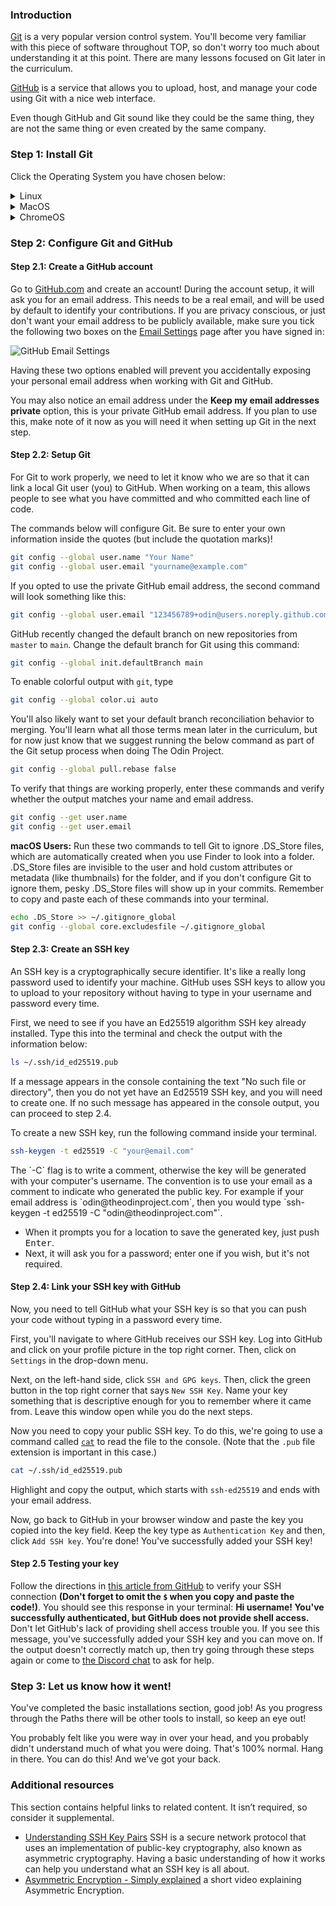 <!-- markdownlint-disable MD024 MD043 -->

### Introduction

[Git](https://git-scm.com/) is a very popular version control system. You'll become very familiar with this piece of software throughout TOP, so don't worry too much about understanding it at this point. There are many lessons focused on Git later in the curriculum.

[GitHub](https://github.com/) is a service that allows you to upload, host, and manage your code using Git with a nice web interface.

Even though GitHub and Git sound like they could be the same thing, they are not the same thing or even created by the same company.

### Step 1: Install Git

Click the Operating System you have chosen below:

<details markdown="block">
<summary class="dropDown-header">Linux
</summary>

#### Step 1.1: Update the system

Run these commands in the terminal to update the Linux system:

```bash
sudo apt update
sudo apt upgrade
```

#### Step 1.2: Install Git

You likely have `git` installed already, but to make sure that we have the most up to date version of git, run the following commands:

```bash
sudo add-apt-repository ppa:git-core/ppa
sudo apt update
sudo apt install git
```

#### Step 1.3: Verify version

Make sure your Git version is **at least** 2.28 by running this command:

```bash
git --version
```

If the version number is less than 2.28, follow the instructions again.

</details>

<details markdown="block">
<summary class="dropDown-header">MacOS
</summary>

#### Step 1.0: Install Homebrew

First, you'll need to install Homebrew.  Make sure you have checked the requirements [here](https://docs.brew.sh/Installation#macos-requirements). Once you meet the requirements, copy and paste the following into your terminal:

```bash
/bin/bash -c "$(curl -fsSL https://raw.githubusercontent.com/Homebrew/install/HEAD/install.sh)"
```

<div class="lesson-note lesson-note--warning" markdown=1>
On an Apple Silicon Mac you will have an extra step to take.
If you look at the terminal output after installing Homebrew, you will see "Installation Successful!". Further down in the terminal there will be a section called "Next steps".
Reading the terminal may seem a bit intimidating, but this is a great chance to overcome those feelings. Follow the next steps as stated in your terminal (copy and paste the commands given) to add Homebrew to your PATH, which allows you to use the `brew` command prefix.
</div>

#### Step 1.1: Update Git

MacOS already comes with a version of Git, but you should update to the latest version. In the terminal, type

```bash
brew install git
```

This will install the latest version of Git. Easy, right?

#### Step 1.2: Verify version

If you have just installed and/or updated Git from the previous step, first close that terminal window.

**Open a new terminal window** and then make sure your Git version is **at least** 2.28 by running this command:

```bash
git --version
```

If the version number is less than 2.28, follow the instructions again. If you are encountering a `no formulae found in taps` error:

1. Run `brew doctor`.
1. You will see an output like the one below. NOTE: The actual output of `brew doctor` may vary based on the version of MacOS you're running, and any other issues you may have with your own installation. Ultimately, you must run each command line snippet that Homebrew provides after running `brew doctor` to repair your installation of Homebrew, including `brew cleanup` at the end.
![Brew Doctor Sample Output](https://cdn.statically.io/gh/TheOdinProject/curriculum/284f0cdc998be7e4751e29e8458323ad5d320303/foundations/installations/setting_up_git/imgs/00.png)
1. Run `brew install git`, **open a new terminal window**, and then check your version of Git, which should now be the latest.

</details>

<details markdown="block">
<summary class="dropDown-header">ChromeOS
</summary>

You will need to install Git from the source by following the instructions from this [Digital Ocean tutorial](https://www.digitalocean.com/community/tutorials/how-to-install-git-on-debian-10#installing-git-from-source).

</details>

### Step 2: Configure Git and GitHub

#### Step 2.1: Create a GitHub account

Go to [GitHub.com](https://github.com/) and create an account! During the account setup, it will ask you for an email address. This needs to be a real email, and will be used by default to identify your contributions. If you are privacy conscious, or just don't want your email address to be publicly available, make sure you tick the following two boxes on the [Email Settings](https://github.com/settings/emails) page after you have signed in:

![GitHub Email Settings](https://cdn.statically.io/gh/TheOdinProject/curriculum/770be14190139683dbe9933ca5e9393c797c63f2/foundations/installations/setting_up_git/imgs/01.png)

Having these two options enabled will prevent you accidentally exposing your personal email address when working with Git and GitHub.

You may also notice an email address under the **Keep my email addresses private** option, this is your private GitHub email address. If you plan to use this, make note of it now as you will need it when setting up Git in the next step.

#### Step 2.2: Setup Git

For Git to work properly, we need to let it know who we are so that it can link a local Git user (you) to GitHub. When working on a team, this allows people to see what you have committed and who committed each line of code.

The commands below will configure Git. Be sure to enter your own information inside the quotes (but include the quotation marks)!

```bash
git config --global user.name "Your Name"
git config --global user.email "yourname@example.com"
```

If you opted to use the private GitHub email address, the second command will look something like this:

```bash
git config --global user.email "123456789+odin@users.noreply.github.com" # Remember to use your own private GitHub email here.
```

GitHub recently changed the default branch on new repositories from `master` to `main`. Change the default branch for Git using this command:

```bash
git config --global init.defaultBranch main
```

To enable colorful output with `git`, type

```bash
git config --global color.ui auto
```

You'll also likely want to set your default branch reconciliation behavior to merging. You'll learn what all those terms mean later in the curriculum, but for now just know that we suggest running the below command as part of the Git setup process when doing The Odin Project.

```bash
git config --global pull.rebase false
```

To verify that things are working properly, enter these commands and verify whether the output matches your name and email address.

```bash
git config --get user.name
git config --get user.email
```

**macOS Users:** Run these two commands to tell Git to ignore .DS_Store files, which are automatically created when you use Finder to look into a folder. .DS_Store files are invisible to the user and hold custom attributes or metadata (like thumbnails) for the folder, and if you don't configure Git to ignore them, pesky .DS_Store files will show up in your commits. Remember to copy and paste each of these commands into your terminal.

```bash
echo .DS_Store >> ~/.gitignore_global
git config --global core.excludesfile ~/.gitignore_global
```

#### Step 2.3: Create an SSH key

An SSH key is a cryptographically secure identifier. It's like a really long password used to identify your machine. GitHub uses SSH keys to allow you to upload to your repository without having to type in your username and password every time.

First, we need to see if you have an Ed25519 algorithm SSH key already installed. Type this into the terminal and check the output with the information below:

```bash
ls ~/.ssh/id_ed25519.pub
```

If a message appears in the console containing the text "No such file or directory", then you do not yet have an Ed25519 SSH key, and you will need to create one. If no such message has appeared in the console output, you can proceed to step 2.4.

To create a new SSH key, run the following command inside your terminal.

```bash
ssh-keygen -t ed25519 -C "your@email.com"
```

<div class="lesson-note lesson-note--tip" markdown="1">
The `-C` flag is to write a comment, otherwise the key will be generated with your computer's username. The convention is to use your email as a comment to indicate who generated the public key. For example if your email address is `odin@theodinproject.com`, then you would type `ssh-keygen -t ed25519 -C "odin@theodinproject.com"`.
</div>

- When it prompts you for a location to save the generated key, just push <kbd>Enter</kbd>.
- Next, it will ask you for a password; enter one if you wish, but it's not required.

#### Step 2.4: Link your SSH key with GitHub

Now, you need to tell GitHub what your SSH key is so that you can push your code without typing in a password every time.

First, you'll navigate to where GitHub receives our SSH key. Log into GitHub and click on your profile picture in the top right corner. Then, click on `Settings` in the drop-down menu.

Next, on the left-hand side, click `SSH and GPG keys`. Then, click the green button in the top right corner that says `New SSH Key`. Name your key something that is descriptive enough for you to remember where it came from. Leave this window open while you do the next steps.

Now you need to copy your public SSH key. To do this, we're going to use a command called [`cat`](http://www.linfo.org/cat.html) to read the file to the console. (Note that the `.pub` file extension is important in this case.)

```bash
cat ~/.ssh/id_ed25519.pub
```

Highlight and copy the output, which starts with `ssh-ed25519` and ends with your email address.

Now, go back to GitHub in your browser window and paste the key you copied into the key field. Keep the key type as `Authentication Key` and then, click `Add SSH key`. You're done! You've successfully added your SSH key!

#### Step 2.5 Testing your key

Follow the directions in [this article from GitHub](https://help.github.com/en/articles/testing-your-ssh-connection) to verify your SSH connection **(Don't forget to omit the `$` when you copy and paste the code!)**. You should see this response in your terminal: **Hi username! You've successfully authenticated, but GitHub does not provide shell access.** Don't let GitHub's lack of providing shell access trouble you. If you see this message, you've successfully added your SSH key and you can move on. If the output doesn't correctly match up, then try going through these steps again or come to [the Discord chat](https://discord.gg/fbFCkYabZB) to ask for help.

### Step 3: Let us know how it went!

You've completed the basic installations section, good job! As you progress through the Paths there will be other tools to install, so keep an eye out!

You probably felt like you were way in over your head, and you probably didn't understand much of what you were doing. That's 100% normal. Hang in there. You can do this! And we've got your back.

### Additional resources

This section contains helpful links to related content. It isn’t required, so consider it supplemental.

- [Understanding SSH Key Pairs](https://winscp.net/eng/docs/ssh_keys) SSH is a secure network protocol that uses an implementation of public-key cryptography, also known as asymmetric cryptography. Having a basic understanding of how it works can help you understand what an SSH key is all about.
- [Asymmetric Encryption - Simply explained](https://www.youtube.com/watch?v=AQDCe585Lnc) a short video explaining Asymmetric Encryption.

